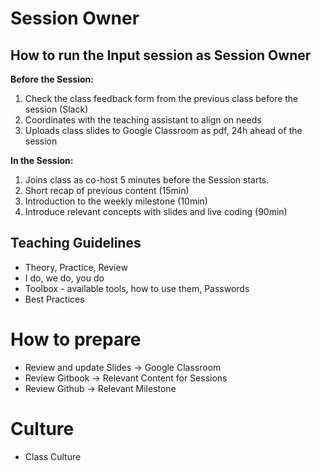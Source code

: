 # Session Owner

## How to run the Input session as Session Owner

**Before the Session:**
1. Check the class feedback form from the previous class before the session (Slack)
2. Coordinates with the teaching assistant to align on needs
3. Uploads class slides to Google Classroom as pdf, 24h ahead of the session

**In the Session:**
1. Joins class as co-host 5 minutes before the Session starts. 
2. Short recap of previous content (15min)
3. Introduction to the weekly milestone (10min)
4. Introduce relevant concepts with slides and live coding (90min)

## Teaching Guidelines 
- Theory, Practice, Review
- I do, we do, you do
- Toolbox - available tools, how to use them, Passwords
- Best Practices

# How to prepare
- Review and update Slides -> Google Classroom 
- Review Gitbook -> Relevant Content for Sessions
- Review Github -> Relevant Milestone

# Culture
- Class Culture
